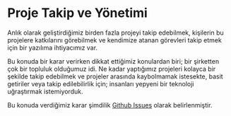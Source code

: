 # Proje Takip ve Yönetimi
Anlık olarak geliştirdiğimiz birden fazla projeyi takip edebilmek, kişilerin bu projelere katkılarını görebilmek ve kendimize atanan görevleri takip etmek için bir yazılıma ihtiyacımız var.

Bu konuda bir karar verirken dikkat ettiğimiz konulardan biri; bir şirketten çok bir topluluk olduğumuz idi. Ne kadar yaptığımız projeleri kolayca bir şekilde takip edebilmek ve projeler arasında kaybolmamak istesekte, basit getiriler veya takip edilebilirlik için; insanları yepyeni bir teknoloji uğraştırmak istemiyorduk.

Bu konuda verdiğimiz karar şimdilik [Github Issues](./Github%20Issues.md) olarak belirlenmiştir.